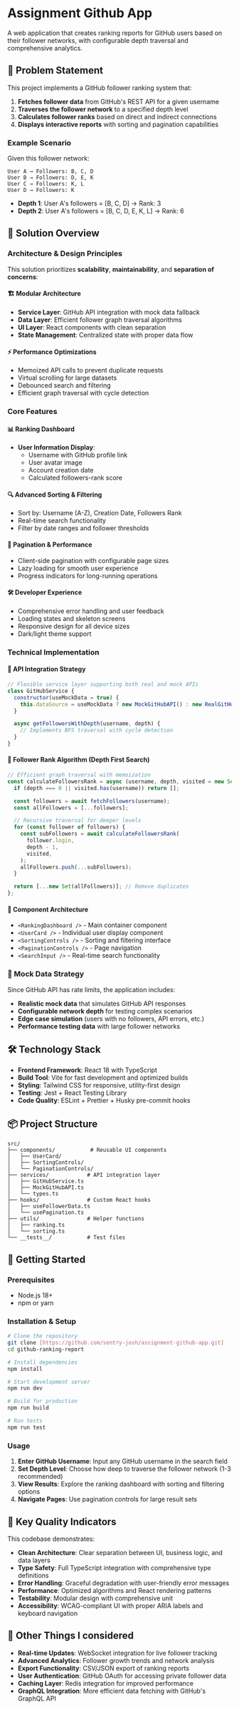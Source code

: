 # Assignment Github App

A web application that creates ranking reports for GitHub users based on their follower networks, with configurable depth traversal and comprehensive analytics.

## 🎯 Problem Statement

This project implements a GitHub follower ranking system that:

1. **Fetches follower data** from GitHub's REST API for a given username
2. **Traverses the follower network** to a specified depth level
3. **Calculates follower ranks** based on direct and indirect connections
4. **Displays interactive reports** with sorting and pagination capabilities

### Example Scenario

Given this follower network:

```
User A → Followers: B, C, D
User B → Followers: D, E, K
User C → Followers: K, L
User D → Followers: K
```

- **Depth 1**: User A's followers = [B, C, D] → Rank: 3
- **Depth 2**: User A's followers = [B, C, D, E, K, L] → Rank: 6

## 🚀 Solution Overview

### Architecture & Design Principles

This solution prioritizes **scalability**, **maintainability**, and **separation of concerns**:

#### 🏗️ **Modular Architecture**

- **Service Layer**: GitHub API integration with mock data fallback
- **Data Layer**: Efficient follower graph traversal algorithms
- **UI Layer**: React components with clean separation
- **State Management**: Centralized state with proper data flow

#### ⚡ **Performance Optimizations**

- Memoized API calls to prevent duplicate requests
- Virtual scrolling for large datasets
- Debounced search and filtering
- Efficient graph traversal with cycle detection

### Core Features

#### 📊 **Ranking Dashboard**

- **User Information Display**:
  - Username with GitHub profile link
  - User avatar image
  - Account creation date
  - Calculated followers-rank score

#### 🔍 **Advanced Sorting & Filtering**

- Sort by: Username (A-Z), Creation Date, Followers Rank
- Real-time search functionality
- Filter by date ranges and follower thresholds

#### 📄 **Pagination & Performance**

- Client-side pagination with configurable page sizes
- Lazy loading for smooth user experience
- Progress indicators for long-running operations

#### 🛠️ **Developer Experience**

- Comprehensive error handling and user feedback
- Loading states and skeleton screens
- Responsive design for all device sizes
- Dark/light theme support

### Technical Implementation

#### 🔌 **API Integration Strategy**

```javascript
// Flexible service layer supporting both real and mock APIs
class GitHubService {
  constructor(useMockData = true) {
    this.dataSource = useMockData ? new MockGitHubAPI() : new RealGitHubAPI();
  }

  async getFollowersWithDepth(username, depth) {
    // Implements BFS traversal with cycle detection
  }
}
```

#### 🧮 **Follower Rank Algorithm (Depth First Search)**

```javascript
// Efficient graph traversal with memoization
const calculateFollowersRank = async (username, depth, visited = new Set()) => {
  if (depth === 0 || visited.has(username)) return [];

  const followers = await fetchFollowers(username);
  const allFollowers = [...followers];

  // Recursive traversal for deeper levels
  for (const follower of followers) {
    const subFollowers = await calculateFollowersRank(
      follower.login,
      depth - 1,
      visited,
    );
    allFollowers.push(...subFollowers);
  }

  return [...new Set(allFollowers)]; // Remove duplicates
};
```

#### 🎨 **Component Architecture**

- `<RankingDashboard />` - Main container component
- `<UserCard />` - Individual user display component
- `<SortingControls />` - Sorting and filtering interface
- `<PaginationControls />` - Page navigation
- `<SearchInput />` - Real-time search functionality

### 🧪 Mock Data Strategy

Since GitHub API has rate limits, the application includes:

- **Realistic mock data** that simulates GitHub API responses
- **Configurable network depth** for testing complex scenarios
- **Edge case simulation** (users with no followers, API errors, etc.)
- **Performance testing data** with large follower networks

## 🛠️ Technology Stack

- **Frontend Framework**: React 18 with TypeScript
- **Build Tool**: Vite for fast development and optimized builds
- **Styling**: Tailwind CSS for responsive, utility-first design
- **Testing**: Jest + React Testing Library
- **Code Quality**: ESLint + Prettier + Husky pre-commit hooks

## 📦 Project Structure

```
src/
├── components/           # Reusable UI components
│   ├── UserCard/
│   ├── SortingControls/
│   └── PaginationControls/
├── services/            # API integration layer
│   ├── GitHubService.ts
│   ├── MockGitHubAPI.ts
│   └── types.ts
├── hooks/               # Custom React hooks
│   ├── useFollowerData.ts
│   └── usePagination.ts
├── utils/               # Helper functions
│   ├── ranking.ts
│   └── sorting.ts
└── __tests__/           # Test files
```

## 🚀 Getting Started

### Prerequisites

- Node.js 18+
- npm or yarn

### Installation & Setup

```bash
# Clone the repository
git clone [https://github.com/sentry-josh/assignment-github-app.git]
cd github-ranking-report

# Install dependencies
npm install

# Start development server
npm run dev

# Build for production
npm run build

# Run tests
npm run test
```

### Usage

1. **Enter GitHub Username**: Input any GitHub username in the search field
2. **Set Depth Level**: Choose how deep to traverse the follower network (1-3 recommended)
3. **View Results**: Explore the ranking dashboard with sorting and filtering options
4. **Navigate Pages**: Use pagination controls for large result sets

## 🎯 Key Quality Indicators

This codebase demonstrates:

- **Clean Architecture**: Clear separation between UI, business logic, and data layers
- **Type Safety**: Full TypeScript integration with comprehensive type definitions
- **Error Handling**: Graceful degradation with user-friendly error messages
- **Performance**: Optimized algorithms and React rendering patterns
- **Testability**: Modular design with comprehensive unit
- **Accessibility**: WCAG-compliant UI with proper ARIA labels and keyboard navigation

## 🔮 Other Things I considered

- **Real-time Updates**: WebSocket integration for live follower tracking
- **Advanced Analytics**: Follower growth trends and network analysis
- **Export Functionality**: CSV/JSON export of ranking reports
- **User Authentication**: GitHub OAuth for accessing private follower data
- **Caching Layer**: Redis integration for improved performance
- **GraphQL Integration**: More efficient data fetching with GitHub's GraphQL API
